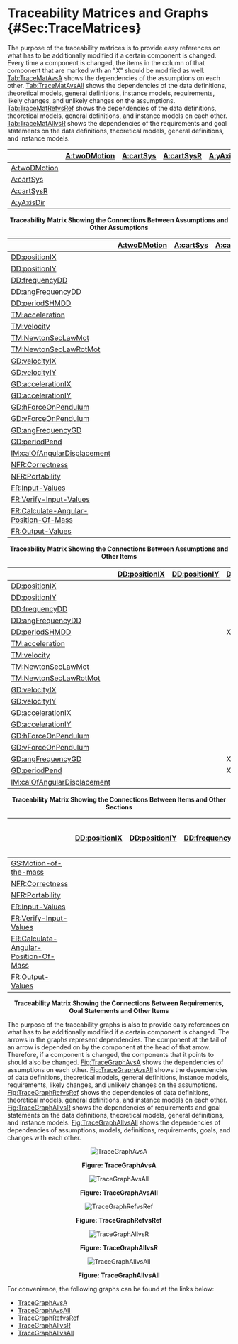 # Traceability Matrices and Graphs {#Sec:TraceMatrices}

The purpose of the traceability matrices is to provide easy references on what has to be additionally modified if a certain component is changed. Every time a component is changed, the items in the column of that component that are marked with an "X" should be modified as well. [Tab:TraceMatAvsA](./SecTraceMatrices.md#Table:TraceMatAvsA) shows the dependencies of the assumptions on each other. [Tab:TraceMatAvsAll](./SecTraceMatrices.md#Table:TraceMatAvsAll) shows the dependencies of the data definitions, theoretical models, general definitions, instance models, requirements, likely changes, and unlikely changes on the assumptions. [Tab:TraceMatRefvsRef](./SecTraceMatrices.md#Table:TraceMatRefvsRef) shows the dependencies of the data definitions, theoretical models, general definitions, and instance models on each other. [Tab:TraceMatAllvsR](./SecTraceMatrices.md#Table:TraceMatAllvsR) shows the dependencies of the requirements and goal statements on the data definitions, theoretical models, general definitions, and instance models.

<div id="Table:TraceMatAvsA"></div>

|                                          |[A:twoDMotion](./SecAssumps.md#twoDMotion)|[A:cartSys](./SecAssumps.md#cartSys)|[A:cartSysR](./SecAssumps.md#cartSysR)|[A:yAxisDir](./SecAssumps.md#yAxisDir)|
|:-----------------------------------------|:-----------------------------------------|:-----------------------------------|:-------------------------------------|:-------------------------------------|
|[A:twoDMotion](./SecAssumps.md#twoDMotion)|                                          |                                    |                                      |                                      |
|[A:cartSys](./SecAssumps.md#cartSys)      |                                          |                                    |                                      |                                      |
|[A:cartSysR](./SecAssumps.md#cartSysR)    |                                          |                                    |                                      |                                      |
|[A:yAxisDir](./SecAssumps.md#yAxisDir)    |                                          |                                    |                                      |                                      |

**<p align="center">Traceability Matrix Showing the Connections Between Assumptions and Other Assumptions</p>**

<div id="Table:TraceMatAvsAll"></div>

|                                                                      |[A:twoDMotion](./SecAssumps.md#twoDMotion)|[A:cartSys](./SecAssumps.md#cartSys)|[A:cartSysR](./SecAssumps.md#cartSysR)|[A:yAxisDir](./SecAssumps.md#yAxisDir)|
|:---------------------------------------------------------------------|:-----------------------------------------|:-----------------------------------|:-------------------------------------|:-------------------------------------|
|[DD:positionIX](./SecDDs.md#DD:positionIX)                            |                                          |                                    |                                      |                                      |
|[DD:positionIY](./SecDDs.md#DD:positionIY)                            |                                          |                                    |                                      |                                      |
|[DD:frequencyDD](./SecDDs.md#DD:frequencyDD)                          |                                          |                                    |                                      |                                      |
|[DD:angFrequencyDD](./SecDDs.md#DD:angFrequencyDD)                    |                                          |                                    |                                      |                                      |
|[DD:periodSHMDD](./SecDDs.md#DD:periodSHMDD)                          |                                          |                                    |                                      |                                      |
|[TM:acceleration](./SecTMs.md#TM:acceleration)                        |                                          |                                    |                                      |                                      |
|[TM:velocity](./SecTMs.md#TM:velocity)                                |                                          |                                    |                                      |                                      |
|[TM:NewtonSecLawMot](./SecTMs.md#TM:NewtonSecLawMot)                  |                                          |                                    |                                      |                                      |
|[TM:NewtonSecLawRotMot](./SecTMs.md#TM:NewtonSecLawRotMot)            |                                          |                                    |                                      |                                      |
|[GD:velocityIX](./SecGDs.md#GD:velocityIX)                            |                                          |                                    |                                      |                                      |
|[GD:velocityIY](./SecGDs.md#GD:velocityIY)                            |                                          |                                    |                                      |                                      |
|[GD:accelerationIX](./SecGDs.md#GD:accelerationIX)                    |                                          |                                    |                                      |                                      |
|[GD:accelerationIY](./SecGDs.md#GD:accelerationIY)                    |                                          |                                    |                                      |                                      |
|[GD:hForceOnPendulum](./SecGDs.md#GD:hForceOnPendulum)                |                                          |                                    |                                      |                                      |
|[GD:vForceOnPendulum](./SecGDs.md#GD:vForceOnPendulum)                |                                          |                                    |                                      |                                      |
|[GD:angFrequencyGD](./SecGDs.md#GD:angFrequencyGD)                    |                                          |                                    |                                      |                                      |
|[GD:periodPend](./SecGDs.md#GD:periodPend)                            |                                          |                                    |                                      |                                      |
|[IM:calOfAngularDisplacement](./SecIMs.md#IM:calOfAngularDisplacement)|                                          |                                    |                                      |                                      |
|[NFR:Correctness](./SecNFRs.md#correct)                               |                                          |                                    |                                      |                                      |
|[NFR:Portability](./SecNFRs.md#portable)                              |                                          |                                    |                                      |                                      |
|[FR:Input-Values](./SecFRs.md#inputValues)                            |                                          |                                    |                                      |                                      |
|[FR:Verify-Input-Values](./SecFRs.md#verifyInptVals)                  |                                          |                                    |                                      |                                      |
|[FR:Calculate-Angular-Position-Of-Mass](./SecFRs.md#calcAngPos)       |                                          |                                    |                                      |                                      |
|[FR:Output-Values](./SecFRs.md#outputValues)                          |                                          |                                    |                                      |                                      |

**<p align="center">Traceability Matrix Showing the Connections Between Assumptions and Other Items</p>**

<div id="Table:TraceMatRefvsRef"></div>

|                                                                      |[DD:positionIX](./SecDDs.md#DD:positionIX)|[DD:positionIY](./SecDDs.md#DD:positionIY)|[DD:frequencyDD](./SecDDs.md#DD:frequencyDD)|[DD:angFrequencyDD](./SecDDs.md#DD:angFrequencyDD)|[DD:periodSHMDD](./SecDDs.md#DD:periodSHMDD)|[TM:acceleration](./SecTMs.md#TM:acceleration)|[TM:velocity](./SecTMs.md#TM:velocity)|[TM:NewtonSecLawMot](./SecTMs.md#TM:NewtonSecLawMot)|[TM:NewtonSecLawRotMot](./SecTMs.md#TM:NewtonSecLawRotMot)|[GD:velocityIX](./SecGDs.md#GD:velocityIX)|[GD:velocityIY](./SecGDs.md#GD:velocityIY)|[GD:accelerationIX](./SecGDs.md#GD:accelerationIX)|[GD:accelerationIY](./SecGDs.md#GD:accelerationIY)|[GD:hForceOnPendulum](./SecGDs.md#GD:hForceOnPendulum)|[GD:vForceOnPendulum](./SecGDs.md#GD:vForceOnPendulum)|[GD:angFrequencyGD](./SecGDs.md#GD:angFrequencyGD)|[GD:periodPend](./SecGDs.md#GD:periodPend)|[IM:calOfAngularDisplacement](./SecIMs.md#IM:calOfAngularDisplacement)|
|:---------------------------------------------------------------------|:-----------------------------------------|:-----------------------------------------|:-------------------------------------------|:-------------------------------------------------|:-------------------------------------------|:---------------------------------------------|:-------------------------------------|:---------------------------------------------------|:---------------------------------------------------------|:-----------------------------------------|:-----------------------------------------|:-------------------------------------------------|:-------------------------------------------------|:-----------------------------------------------------|:-----------------------------------------------------|:-------------------------------------------------|:-----------------------------------------|:---------------------------------------------------------------------|
|[DD:positionIX](./SecDDs.md#DD:positionIX)                            |                                          |                                          |                                            |                                                  |                                            |                                              |                                      |                                                    |                                                          |                                          |                                          |                                                  |                                                  |                                                      |                                                      |                                                  |                                          |                                                                      |
|[DD:positionIY](./SecDDs.md#DD:positionIY)                            |                                          |                                          |                                            |                                                  |                                            |                                              |                                      |                                                    |                                                          |                                          |                                          |                                                  |                                                  |                                                      |                                                      |                                                  |                                          |                                                                      |
|[DD:frequencyDD](./SecDDs.md#DD:frequencyDD)                          |                                          |                                          |                                            |                                                  |                                            |                                              |                                      |                                                    |                                                          |                                          |                                          |                                                  |                                                  |                                                      |                                                      |                                                  |                                          |                                                                      |
|[DD:angFrequencyDD](./SecDDs.md#DD:angFrequencyDD)                    |                                          |                                          |                                            |                                                  |X                                           |                                              |                                      |                                                    |                                                          |                                          |                                          |                                                  |                                                  |                                                      |                                                      |                                                  |                                          |                                                                      |
|[DD:periodSHMDD](./SecDDs.md#DD:periodSHMDD)                          |                                          |                                          |X                                           |                                                  |                                            |                                              |                                      |                                                    |                                                          |                                          |                                          |                                                  |                                                  |                                                      |                                                      |                                                  |                                          |                                                                      |
|[TM:acceleration](./SecTMs.md#TM:acceleration)                        |                                          |                                          |                                            |                                                  |                                            |                                              |                                      |                                                    |                                                          |                                          |                                          |                                                  |                                                  |                                                      |                                                      |                                                  |                                          |                                                                      |
|[TM:velocity](./SecTMs.md#TM:velocity)                                |                                          |                                          |                                            |                                                  |                                            |                                              |                                      |                                                    |                                                          |                                          |                                          |                                                  |                                                  |                                                      |                                                      |                                                  |                                          |                                                                      |
|[TM:NewtonSecLawMot](./SecTMs.md#TM:NewtonSecLawMot)                  |                                          |                                          |                                            |                                                  |                                            |                                              |                                      |                                                    |                                                          |                                          |                                          |                                                  |                                                  |                                                      |                                                      |                                                  |                                          |                                                                      |
|[TM:NewtonSecLawRotMot](./SecTMs.md#TM:NewtonSecLawRotMot)            |                                          |                                          |                                            |                                                  |                                            |                                              |                                      |                                                    |                                                          |                                          |                                          |                                                  |                                                  |                                                      |                                                      |                                                  |                                          |                                                                      |
|[GD:velocityIX](./SecGDs.md#GD:velocityIX)                            |                                          |                                          |                                            |                                                  |                                            |                                              |                                      |                                                    |                                                          |                                          |                                          |                                                  |                                                  |                                                      |                                                      |                                                  |                                          |                                                                      |
|[GD:velocityIY](./SecGDs.md#GD:velocityIY)                            |                                          |                                          |                                            |                                                  |                                            |                                              |                                      |                                                    |                                                          |                                          |                                          |                                                  |                                                  |                                                      |                                                      |                                                  |                                          |                                                                      |
|[GD:accelerationIX](./SecGDs.md#GD:accelerationIX)                    |                                          |                                          |                                            |                                                  |                                            |                                              |                                      |                                                    |                                                          |                                          |                                          |                                                  |                                                  |                                                      |                                                      |                                                  |                                          |                                                                      |
|[GD:accelerationIY](./SecGDs.md#GD:accelerationIY)                    |                                          |                                          |                                            |                                                  |                                            |                                              |                                      |                                                    |                                                          |                                          |                                          |                                                  |                                                  |                                                      |                                                      |                                                  |                                          |                                                                      |
|[GD:hForceOnPendulum](./SecGDs.md#GD:hForceOnPendulum)                |                                          |                                          |                                            |                                                  |                                            |                                              |                                      |                                                    |                                                          |                                          |                                          |                                                  |                                                  |                                                      |                                                      |                                                  |                                          |                                                                      |
|[GD:vForceOnPendulum](./SecGDs.md#GD:vForceOnPendulum)                |                                          |                                          |                                            |                                                  |                                            |                                              |                                      |                                                    |                                                          |                                          |                                          |                                                  |                                                  |                                                      |                                                      |                                                  |                                          |                                                                      |
|[GD:angFrequencyGD](./SecGDs.md#GD:angFrequencyGD)                    |                                          |                                          |X                                           |                                                  |                                            |                                              |                                      |                                                    |X                                                         |                                          |                                          |                                                  |                                                  |                                                      |                                                      |                                                  |                                          |                                                                      |
|[GD:periodPend](./SecGDs.md#GD:periodPend)                            |                                          |                                          |X                                           |X                                                 |X                                           |                                              |                                      |                                                    |                                                          |                                          |                                          |                                                  |                                                  |                                                      |                                                      |X                                                 |                                          |                                                                      |
|[IM:calOfAngularDisplacement](./SecIMs.md#IM:calOfAngularDisplacement)|                                          |                                          |                                            |                                                  |                                            |                                              |                                      |                                                    |X                                                         |                                          |                                          |                                                  |                                                  |                                                      |                                                      |X                                                 |                                          |                                                                      |

**<p align="center">Traceability Matrix Showing the Connections Between Items and Other Sections</p>**

<div id="Table:TraceMatAllvsR"></div>

|                                                               |[DD:positionIX](./SecDDs.md#DD:positionIX)|[DD:positionIY](./SecDDs.md#DD:positionIY)|[DD:frequencyDD](./SecDDs.md#DD:frequencyDD)|[DD:angFrequencyDD](./SecDDs.md#DD:angFrequencyDD)|[DD:periodSHMDD](./SecDDs.md#DD:periodSHMDD)|[TM:acceleration](./SecTMs.md#TM:acceleration)|[TM:velocity](./SecTMs.md#TM:velocity)|[TM:NewtonSecLawMot](./SecTMs.md#TM:NewtonSecLawMot)|[TM:NewtonSecLawRotMot](./SecTMs.md#TM:NewtonSecLawRotMot)|[GD:velocityIX](./SecGDs.md#GD:velocityIX)|[GD:velocityIY](./SecGDs.md#GD:velocityIY)|[GD:accelerationIX](./SecGDs.md#GD:accelerationIX)|[GD:accelerationIY](./SecGDs.md#GD:accelerationIY)|[GD:hForceOnPendulum](./SecGDs.md#GD:hForceOnPendulum)|[GD:vForceOnPendulum](./SecGDs.md#GD:vForceOnPendulum)|[GD:angFrequencyGD](./SecGDs.md#GD:angFrequencyGD)|[GD:periodPend](./SecGDs.md#GD:periodPend)|[IM:calOfAngularDisplacement](./SecIMs.md#IM:calOfAngularDisplacement)|[NFR:Correctness](./SecNFRs.md#correct)|[NFR:Portability](./SecNFRs.md#portable)|[FR:Input-Values](./SecFRs.md#inputValues)|[FR:Verify-Input-Values](./SecFRs.md#verifyInptVals)|[FR:Calculate-Angular-Position-Of-Mass](./SecFRs.md#calcAngPos)|[FR:Output-Values](./SecFRs.md#outputValues)|
|:--------------------------------------------------------------|:-----------------------------------------|:-----------------------------------------|:-------------------------------------------|:-------------------------------------------------|:-------------------------------------------|:---------------------------------------------|:-------------------------------------|:---------------------------------------------------|:---------------------------------------------------------|:-----------------------------------------|:-----------------------------------------|:-------------------------------------------------|:-------------------------------------------------|:-----------------------------------------------------|:-----------------------------------------------------|:-------------------------------------------------|:-----------------------------------------|:---------------------------------------------------------------------|:--------------------------------------|:---------------------------------------|:-----------------------------------------|:---------------------------------------------------|:--------------------------------------------------------------|:-------------------------------------------|
|[GS:Motion-of-the-mass](./SecGoalStmt.md#motionMass)           |                                          |                                          |                                            |                                                  |                                            |                                              |                                      |                                                    |                                                          |                                          |                                          |                                                  |                                                  |                                                      |                                                      |                                                  |                                          |                                                                      |                                       |                                        |                                          |                                                    |                                                               |                                            |
|[NFR:Correctness](./SecNFRs.md#correct)                        |                                          |                                          |                                            |                                                  |                                            |                                              |                                      |                                                    |                                                          |                                          |                                          |                                                  |                                                  |                                                      |                                                      |                                                  |                                          |                                                                      |                                       |                                        |                                          |                                                    |                                                               |                                            |
|[NFR:Portability](./SecNFRs.md#portable)                       |                                          |                                          |                                            |                                                  |                                            |                                              |                                      |                                                    |                                                          |                                          |                                          |                                                  |                                                  |                                                      |                                                      |                                                  |                                          |                                                                      |                                       |                                        |                                          |                                                    |                                                               |                                            |
|[FR:Input-Values](./SecFRs.md#inputValues)                     |                                          |                                          |                                            |                                                  |                                            |                                              |                                      |                                                    |                                                          |                                          |                                          |                                                  |                                                  |                                                      |                                                      |                                                  |                                          |                                                                      |                                       |                                        |                                          |                                                    |                                                               |                                            |
|[FR:Verify-Input-Values](./SecFRs.md#verifyInptVals)           |                                          |                                          |                                            |                                                  |                                            |                                              |                                      |                                                    |                                                          |                                          |                                          |                                                  |                                                  |                                                      |                                                      |                                                  |                                          |                                                                      |                                       |                                        |                                          |                                                    |                                                               |                                            |
|[FR:Calculate-Angular-Position-Of-Mass](./SecFRs.md#calcAngPos)|                                          |                                          |                                            |                                                  |                                            |                                              |                                      |                                                    |                                                          |                                          |                                          |                                                  |                                                  |                                                      |                                                      |                                                  |                                          |X                                                                     |                                       |                                        |                                          |                                                    |                                                               |                                            |
|[FR:Output-Values](./SecFRs.md#outputValues)                   |                                          |                                          |                                            |                                                  |                                            |                                              |                                      |                                                    |                                                          |                                          |                                          |                                                  |                                                  |                                                      |                                                      |                                                  |                                          |X                                                                     |                                       |                                        |                                          |                                                    |                                                               |                                            |

**<p align="center">Traceability Matrix Showing the Connections Between Requirements, Goal Statements and Other Items</p>**

The purpose of the traceability graphs is also to provide easy references on what has to be additionally modified if a certain component is changed. The arrows in the graphs represent dependencies. The component at the tail of an arrow is depended on by the component at the head of that arrow. Therefore, if a component is changed, the components that it points to should also be changed. [Fig:TraceGraphAvsA](./SecTraceMatrices.md#Figure:TraceGraphAvsA) shows the dependencies of assumptions on each other. [Fig:TraceGraphAvsAll](./SecTraceMatrices.md#Figure:TraceGraphAvsAll) shows the dependencies of data definitions, theoretical models, general definitions, instance models, requirements, likely changes, and unlikely changes on the assumptions. [Fig:TraceGraphRefvsRef](./SecTraceMatrices.md#Figure:TraceGraphRefvsRef) shows the dependencies of data definitions, theoretical models, general definitions, and instance models on each other. [Fig:TraceGraphAllvsR](./SecTraceMatrices.md#Figure:TraceGraphAllvsR) shows the dependencies of requirements and goal statements on the data definitions, theoretical models, general definitions, and instance models. [Fig:TraceGraphAllvsAll](./SecTraceMatrices.md#Figure:TraceGraphAllvsAll) shows the dependencies of dependencies of assumptions, models, definitions, requirements, goals, and changes with each other.

<div id="Figure:TraceGraphAvsA" align="center" >

![TraceGraphAvsA](./assets/avsa.svg)

**Figure: TraceGraphAvsA**

</div>

<div id="Figure:TraceGraphAvsAll" align="center" >

![TraceGraphAvsAll](./assets/avsall.svg)

**Figure: TraceGraphAvsAll**

</div>

<div id="Figure:TraceGraphRefvsRef" align="center" >

![TraceGraphRefvsRef](./assets/refvsref.svg)

**Figure: TraceGraphRefvsRef**

</div>

<div id="Figure:TraceGraphAllvsR" align="center" >

![TraceGraphAllvsR](./assets/allvsr.svg)

**Figure: TraceGraphAllvsR**

</div>

<div id="Figure:TraceGraphAllvsAll" align="center" >

![TraceGraphAllvsAll](./assets/allvsall.svg)

**Figure: TraceGraphAllvsAll**

</div>

For convenience, the following graphs can be found at the links below:

- [TraceGraphAvsA](../../../../traceygraphs/sglpend/avsa.svg)
- [TraceGraphAvsAll](../../../../traceygraphs/sglpend/avsall.svg)
- [TraceGraphRefvsRef](../../../../traceygraphs/sglpend/refvsref.svg)
- [TraceGraphAllvsR](../../../../traceygraphs/sglpend/allvsr.svg)
- [TraceGraphAllvsAll](../../../../traceygraphs/sglpend/allvsall.svg)
